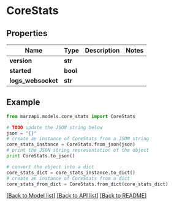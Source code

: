 # CoreStats


## Properties
Name | Type | Description | Notes
------------ | ------------- | ------------- | -------------
**version** | **str** |  | 
**started** | **bool** |  | 
**logs_websocket** | **str** |  | 

## Example

```python
from marzapi.models.core_stats import CoreStats

# TODO update the JSON string below
json = "{}"
# create an instance of CoreStats from a JSON string
core_stats_instance = CoreStats.from_json(json)
# print the JSON string representation of the object
print CoreStats.to_json()

# convert the object into a dict
core_stats_dict = core_stats_instance.to_dict()
# create an instance of CoreStats from a dict
core_stats_from_dict = CoreStats.from_dict(core_stats_dict)
```
[[Back to Model list]](../README.md#documentation-for-models) [[Back to API list]](../README.md#documentation-for-api-endpoints) [[Back to README]](../README.md)


